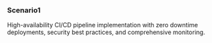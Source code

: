 ### Scenario1

High-availability CI/CD pipeline implementation with zero downtime deployments, security best practices, and comprehensive monitoring.

